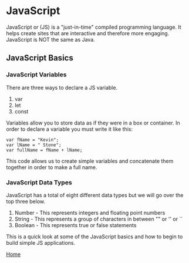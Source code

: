 # JavaScript
JavaScript or (JS) is a "just-in-time" compiled programming language. It helps create sites that are interactive and therefore more engaging. JavaScript is NOT the same as Java.

## JavaScript Basics

### JavaScript Variables
There are three ways to declare a JS variable.

1. var
2. let
3. const

Variables allow you to store data as if they were in a box or container. In order to declare a variable you must write it like this:

```
var fName = "Kevin";
var lName = " Stone";
var fullName = fName + lName;
```

This code allows us to create simple variables and concatenate them together in order to make a full name.

### JavaScript Data Types
JavaScript has a total of eight different data types but we will go over the top three below.

1. Number - This represents integers and floating point numbers
2. String - This represents a group of characters in between "" or '' or ``
3. Boolean - This represents true or false statements

This is a quick look at some of the JavaScript basics and how to begin to build simple JS applications.

[Home](README.md)